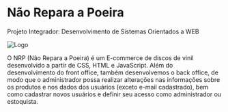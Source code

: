 # Não Repara a Poeira
Projeto Integrador: Desenvolvimento de Sistemas Orientados a WEB

![Logo](https://github.com/lorenamafra/naoReparaAPoeira/assets/108240782/f1b650da-c5ad-42b0-82fb-42aaa5c2d17d)


O NRP (Não Repara a Poeira) é um E-commerce de discos de vinil desenvolvido a partir de CSS, HTML e JavaScript.
Além do desenvolvimento do front office, também desenvolvemos o back office, de modo que o administrador possa realizar 
alterações nas informações sobre os produtos e nos dados dos usuários (exceto e-mail cadastrado), bem como cadastrar novos usuários 
e definir seu acesso como administrador ou estoquista.
